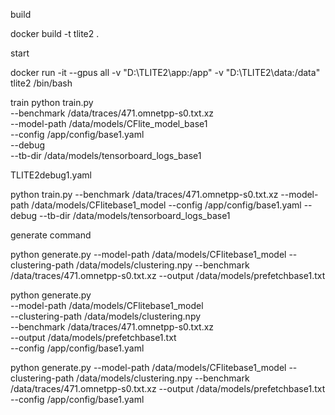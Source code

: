 build

docker build -t tlite2 .

start

docker run -it --gpus all -v "D:\TLITE2\app:/app" -v "D:\TLITE2\data:/data" tlite2 /bin/bash

train
python train.py \
 --benchmark /data/traces/471.omnetpp-s0.txt.xz \
 --model-path /data/models/CFlite_model_base1 \
 --config /app/config/base1.yaml \
 --debug \
 --tb-dir /data/models/tensorboard_logs_base1

TLITE2debug1.yaml

python train.py --benchmark /data/traces/471.omnetpp-s0.txt.xz --model-path /data/models/CFlitebase1_model --config /app/config/base1.yaml --debug --tb-dir /data/models/tensorboard_logs_base1

generate command

python generate.py --model-path /data/models/CFlitebase1_model --clustering-path /data/models/clustering.npy --benchmark /data/traces/471.omnetpp-s0.txt.xz --output /data/models/prefetchbase1.txt

python generate.py \
 --model-path /data/models/CFlitebase1_model \
 --clustering-path /data/models/clustering.npy \
 --benchmark /data/traces/471.omnetpp-s0.txt.xz \
 --output /data/models/prefetchbase1.txt \
 --config /app/config/base1.yaml

python generate.py \--model-path /data/models/CFlitebase1_model \--clustering-path /data/models/clustering.npy \--benchmark /data/traces/471.omnetpp-s0.txt.xz \--output /data/models/prefetchbase1.txt \--config /app/config/base1.yaml
